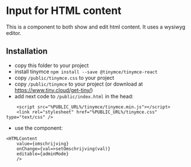 # Input for HTML content

This is a component to both show and edit html content. It uses a wysiwyg editor.

## Installation

- copy this folder to your project
- install tinymce `npm install --save @tinymce/tinymce-react`
- copy `/public/tinymce.css` to your project
- copy `/public/tinymce` to your project (or download at https://www.tiny.cloud/get-tiny/)
- add next code to `/public/index.html` in the head:

```
    <script src="%PUBLIC_URL%/tinymce/tinymce.min.js"></script>
    <link rel="stylesheet" href="%PUBLIC_URL%/tinymce.css" type="text/css" />
```

- use the component:

```
<HTMLContent
    value={omschrijving}
    onChange={val=>setOmschrijving(val)}
    editable={adminMode}
    />
```

